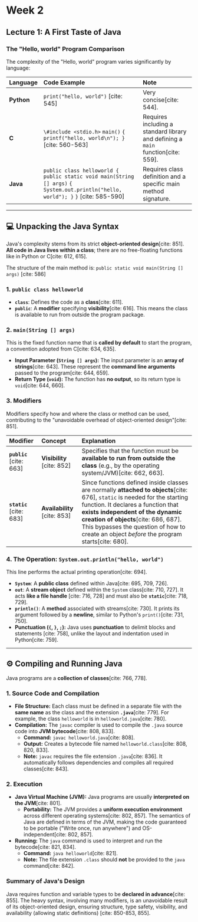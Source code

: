 # Week 2 

## Lecture 1: A First Taste of Java

### The "Hello, world" Program Comparison

The complexity of the "Hello, world" program varies significantly by language:

| Language | Code Example | Note |
| :--- | :--- | :--- |
| **Python** | `print("hello, world")` [cite: 545] | Very concise[cite: 544]. |
| **C** | `\#include <stdio.h>` `main()` `{ printf("hello, world\n"); }` [cite: 560-563] | Requires including a standard library and defining a `main` function[cite: 559]. |
| **Java** | `public class helloworld {` `public static void main(String [] args)` `{ System.out.println("hello, world"); }` `}` [cite: 585-590] | Requires class definition and a specific main method signature. |

---

## 💻 Unpacking the Java Syntax

Java's complexity stems from its strict **object-oriented design**[cite: 851]. **All code in Java lives within a class**; there are no free-floating functions like in Python or C[cite: 612, 615].

The structure of the main method is:
`public static void main(String [] args)` [cite: 586]

### 1. `public class helloworld`

* **`class`**: Defines the code as a **class**[cite: 611].
* **`public`**: A **modifier** specifying **visibility**[cite: 616]. This means the class is available to run from outside the program package.

### 2. `main(String [] args)`

This is the fixed function name that is **called by default** to start the program, a convention adopted from C[cite: 634, 635].

* **Input Parameter (`String [] args`):** The input parameter is an **array of strings**[cite: 643]. These represent the **command line arguments** passed to the program[cite: 644, 659].
* **Return Type (`void`):** The function has **no output**, so its return type is `void`[cite: 644, 660].

### 3. Modifiers

Modifiers specify how and where the class or method can be used, contributing to the "unavoidable overhead of object-oriented design"[cite: 851].

| Modifier | Concept | Explanation |
| :--- | :--- | :--- |
| **`public`** [cite: 663] | **Visibility** [cite: 852] | Specifies that the function must be **available to run from outside the class** (e.g., by the operating system/JVM)[cite: 662, 663]. |
| **`static`** [cite: 683] | **Availability** [cite: 853] | Since functions defined inside classes are normally **attached to objects**[cite: 676], `static` is needed for the starting function. It declares a function that **exists independent of the dynamic creation of objects**[cite: 686, 687]. This bypasses the question of how to create an object *before* the program starts[cite: 680]. |

### 4. The Operation: `System.out.println("hello, world")`

This line performs the actual printing operation[cite: 694].

* **`System`**: A **public class** defined within Java[cite: 695, 709, 726].
* **`out`**: A **stream object** defined within the `System` class[cite: 710, 727]. It acts **like a file handle** [cite: 716, 728] and must also be **`static`**[cite: 718, 729].
* **`println()`**: A **method** associated with streams[cite: 730]. It prints its argument followed by a **newline**, similar to Python's `print()`[cite: 731, 750].
* **Punctuation (`{`, `}`, `;`):** Java uses **punctuation** to delimit blocks and statements [cite: 758], unlike the layout and indentation used in Python[cite: 759].

---

## ⚙️ Compiling and Running Java

Java programs are a **collection of classes**[cite: 766, 778].

### 1. Source Code and Compilation

* **File Structure:** Each class must be defined in a separate file with the **same name** as the class and the extension **`.java`**[cite: 779]. For example, the class `helloworld` is in `helloworld.java`[cite: 780].
* **Compilation:** The `javac` compiler is used to compile the `.java` source code into **JVM bytecode**[cite: 808, 833].
    * **Command:** `javac helloworld.java`[cite: 808].
    * **Output:** Creates a bytecode file named `helloworld.class`[cite: 808, 820, 833].
    * **Note:** `javac` requires the file extension `.java`[cite: 836]. It automatically follows dependencies and compiles all required classes[cite: 843].

### 2. Execution

* **Java Virtual Machine (JVM):** Java programs are usually **interpreted on the JVM**[cite: 801].
    * **Portability:** The JVM provides a **uniform execution environment** across different operating systems[cite: 802, 857]. The semantics of Java are defined in terms of the JVM, making the code guaranteed to be portable ("Write once, run anywhere") and OS-independent[cite: 802, 857].
* **Running:** The `java` command is used to interpret and run the bytecode[cite: 821, 834].
    * **Command:** `java helloworld`[cite: 821].
    * **Note:** The file extension `.class` should **not** be provided to the `java` command[cite: 842].

### Summary of Java's Design
Java requires function and variable types to be **declared in advance**[cite: 855]. The heavy syntax, involving many modifiers, is an unavoidable result of its object-oriented design, ensuring structure, type safety, visibility, and availability (allowing static definitions) [cite: 850-853, 855].